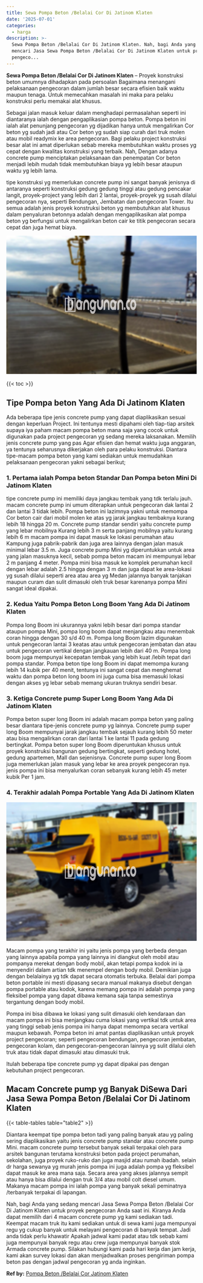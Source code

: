 ```yaml
---
title: Sewa Pompa Beton /Belalai Cor Di Jatinom Klaten
date: '2025-07-01'
categories:
  - harga
description: >-
  Sewa Pompa Beton /Belalai Cor Di Jatinom Klaten. Nah, bagi Anda yang sedang
  mencari Jasa Sewa Pompa Beton /Belalai Cor Di Jatinom Klaten untuk proyek
  pengeco...
---
```


**Sewa Pompa Beton /Belalai Cor Di Jatinom Klaten** – Proyek konstruksi beton umumnya dihadapkan pada persoalan Bagaimana menangani pelaksanaan pengecoran dalam jumlah besar secara efisien baik waktu maupun tenaga. Untuk memecahkan masalah ini maka para pelaku konstruksi perlu memakai alat khusus.

Sebagai jalan masuk keluar dalam menghadapi permasalahan seperti ini diantaranya ialah dengan pengaplikasian pompa beton. Pompa beton ini ialah alat penunjang pengecoran yg dijadikan hanya untuk mengalirkan Cor beton yg sudah jadi atau Cor beton yg sudah siap curah dari truk molen atau mobil readymix ke area pengecoran. Bagi pelaku project konstruksi besar alat ini amat diperlukan sebab mereka membutuhkan waktu proses yg cepat dengan kwalitas konstruksi yang terbaik. Nah, Dengan adanya concrete pump menciptakan pelaksanaan dan penempatan Cor beton menjadi lebih mudah tidak membutuhkan biaya yg lebih besar ataupun waktu yg lebih lama.

tipe konstruksi yg memerlukan concrete pump ini sangat banyak jenisnya di antaranya seperti konstruksi gedung gedung tinggi atau gedung pencakar langit, proyek-project yang lebih dari 2 lantai, proyek-proyek yg susah dilalui pengecoran nya, seperti Bendungan, Jembatan dan pengecoran Tower. Itu semua adalah jenis proyek konstruksi beton yg membutuhkan alat khusus dalam penyaluran betonnya adalah dengan mengaplikasikan alat pompa beton yg berfungsi untuk mengalirkan beton cair ke titik pengecoran secara cepat dan juga hemat biaya.

![Sewa Pompa Beton /Belalai Cor Di Jatinom Klaten](/images/sewa-concrete-pump-17.png)

{{< toc >}}

## Tipe Pompa beton Yang Ada Di Jatinom Klaten

Ada beberapa tipe jenis concrete pump yang dapat diaplikasikan sesuai dengan keperluan Project. Ini tentunya mesti dipahami oleh tiap-tiap arsitek supaya iya paham macam pompa beton mana saja yang cocok untuk digunakan pada project pengecoran yg sedang mereka laksanakan. Memilih jenis concrete pump yang pas Agar efisien dan hemat waktu juga anggaran, ya tentunya seharusnya dikerjakan oleh para pelaku konstruksi. Diantara tipe-macam pompa beton yang kami sediakan untuk memudahkan pelaksanaan pengecoran yakni sebagai berikut;

### 1\. Pertama ialah Pompa beton Standar Dan Pompa beton Mini Di Jatinom Klaten

tipe concrete pump ini memiliki daya jangkau tembak yang tdk terlalu jauh. macam concrete pump ini umum diterapkan untuk pengecoran dak lantai 2 dan lantai 3 tidak lebih. Pompa beton ini lazimnya yakni untuk memompa Cor beton cair dari mobil molen ke atas yg jarak jangkau tembaknya kurang lebih 18 hingga 20 m. Concrete pump standar sendiri yaitu concrete pump yang lebar mobilnya Kurang lebih 3 m serta panjang mobilnya yaitu kurang lebih 6 m macam pompa ini dapat masuk ke lokasi perumahan atau Kampung juga pabrik-pabrik dan juga area lainnya dengan jalan masuk minimal lebar 3.5 m. Juga concrete pump Mini yg diperuntukkan untuk area yang jalan masuknya kecil, sebab pompa beton macam ini mempunyai lebar 2 m panjang 4 meter. Pompa mini bisa masuk ke komplek perumahan kecil dengan lebar adalah 2.5 hingga dengan 3 m dan juga dapat ke area-lokasi yg susah dilalui seperti area atau area yg Medan jalannya banyak tanjakan maupun curam dan sulit dimasuki oleh truk besar karenanya pompa Mini sangat ideal dipakai.

### 2\. Kedua Yaitu Pompa Beton Long Boom Yang Ada Di Jatinom Klaten

Pompa long Boom ini ukurannya yakni lebih besar dari pompa standar ataupun pompa Mini, pompa long boom dapat menjangkau atau menembak coran hingga dengan 30 s/d 40 m. Pompa long Boom lazim digunakan untuk pengecoran lantai 3 keatas atau untuk pengecoran jembatan dan atau untuk pengecoran vertikal dengan jangkauan lebih dari 40 m. Pompa long boom juga mempunyai kecepatan tembak yang lebih kuat /lebih tepat dari pompa standar. Pompa beton tipe long Boom ini dapat memompa kurang lebih 14 kubik per 40 menit, tentunya ini sangat cepat dan menghemat waktu dan pompa beton long boom ini juga cuma bisa memasuki lokasi dengan akses yg lebar sebab memang ukuran truknya sendiri besar.

### 3\. Ketiga Concrete pump Super Long Boom Yang Ada Di Jatinom Klaten

Pompa beton super long Boom ini adalah macam pompa beton yang paling besar diantara tipe-jenis concrete pump yg lainnya. Concrete pump super long Boom mempunyai jarak jangkau tembak sejauh kurang lebih 50 meter atau bisa mengalirkan coran dari lantai 1 ke lantai 11 pada gedung bertingkat. Pompa beton super long Boom diperuntukan khusus untuk proyek konstruksi bangunan gedung bertingkat, seperti gedung hotel, gedung apartemen, Mall dan sejenisnya. Concrete pump super long Boom juga memerlukan jalan masuk yang lebar ke area proyek pengecoran nya. jenis pompa ini bisa menyalurkan coran sebanyak kurang lebih 45 meter kubik Per 1 jam.

### 4\. Terakhir adalah Pompa Portable Yang Ada Di Jatinom Klaten

![Sewa Pompa Beton /Belalai Cor Di Jatinom Klaten](/images/sewa-concrete-pump-13.png)

Macam pompa yang terakhir ini yaitu jenis pompa yang berbeda dengan yang lainnya apabila pompa yang lainnya ini diangkut oleh mobil atau pompanya merekat dengan body mobil, akan tetapi pompa kodok ini ia menyendiri dalam artian tdk menempel dengan body mobil. Demikian juga dengan belalainya yg tdk dapat secara otomatis terbuka. Belalai dari pompa beton portable ini mesti dipasang secara manual makanya disebut dengan pompa portable atau kodok, karena memang pompa ini adalah pompa yang fleksibel pompa yang dapat dibawa kemana saja tanpa semestinya tergantung dengan body mobil.

Pompa ini bisa dibawa ke lokasi yang sulit dimasuki oleh kendaraan dan macam pompa ini bisa menjangkau cuma lokasi yang vertikal tdk untuk area yang tinggi sebab jenis pompa ini hanya dapat memompa secara vertikal maupun kebawah. Pompa beton ini amat pantas diaplikasikan untuk proyek project pengecoran; seperti pengecoran bendungan, pengecoran jembatan, pengecoran kolam, dan pengecoran-pengecoran lainnya yg sulit dilalui oleh truk atau tidak dapat dimasuki atau dimasuki truk.

Itulah beberapa tipe concrete pump yg dapat dipakai pas dengan kebutuhan project pengecoran.

## Macam Concrete pump yg Banyak DiSewa Dari Jasa Sewa Pompa Beton /Belalai Cor Di Jatinom Klaten

{{< table-tables table="table2" >}}

Diantara keempat tipe pompa beton tadi yang paling banyak atau yg paling sering diaplikasikan yaitu jenis concrete pump standar atau concrete pump Mini. macam concrete pump tersebut banyak sekali terpakai oleh para arsitek bangunan terutama konstruksi beton pada project perumahan, sekolahan, juga proyek ruko-ruko dan juga masjid atau rumah ibadah. selain dr harga sewanya yg murah jenis pompa ini juga adalah pompa yg fleksibel dapat masuk ke area mana saja. Secara area yang akses jalannya sempit atau hanya bisa dilalui dengan truk 3/4 atau mobil colt diesel umum. Makanya macam pompa ini ialah pompa yang banyak sekali peminatnya /terbanyak terpakai di lapangan.

Nah, bagi Anda yang sedang mencari Jasa Sewa Pompa Beton /Belalai Cor Di Jatinom Klaten untuk proyek pengecoran Anda saat ini. Kiranya Anda dapat memilih dari 4 macam concrete pump yg kami sediakan tadi. Keempat macam truk itu kami sediakan untuk di sewa kami juga mempunyai regu yg cukup banyak untuk melayani pengecoran di banyak tempat. Jadi anda tidak perlu khawatir Apakah jadwal kami padat atau tdk sebab kami juga mempunyai banyak regu atau crew juga mempunyai banyak stok Armada concrete pump. Silakan hubungi kami pada hari kerja dan jam kerja, kami akan survey lokasi dan akan menjadwalkan proses pengiriman pompa beton pas dengan jadwal pengecoran yg anda inginkan.

**Ref by:** [Pompa Beton /Belalai Cor Jatinom Klaten](https://id.wikipedia.org/wiki/Pompa)
